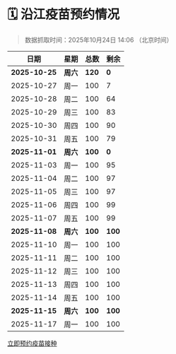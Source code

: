 # 🗓️ 沿江疫苗预约情况

> 数据抓取时间：2025年10月24日 14:06 （北京时间）

| 日期 | 星期 | 总数 | 剩余 |
|------|------|------|------|
| **2025-10-25** | **周六** | **120** | **0** |
| 2025-10-27 | 周一 | 100 | 7 |
| 2025-10-28 | 周二 | 100 | 64 |
| 2025-10-29 | 周三 | 100 | 83 |
| 2025-10-30 | 周四 | 100 | 90 |
| 2025-10-31 | 周五 | 100 | 79 |
| **2025-11-01** | **周六** | **100** | **0** |
| 2025-11-03 | 周一 | 100 | 95 |
| 2025-11-04 | 周二 | 100 | 97 |
| 2025-11-05 | 周三 | 100 | 97 |
| 2025-11-06 | 周四 | 100 | 99 |
| 2025-11-07 | 周五 | 100 | 99 |
| **2025-11-08** | **周六** | **100** | **100** |
| 2025-11-10 | 周一 | 100 | 100 |
| 2025-11-11 | 周二 | 100 | 100 |
| 2025-11-12 | 周三 | 100 | 100 |
| 2025-11-13 | 周四 | 100 | 100 |
| 2025-11-14 | 周五 | 100 | 100 |
| **2025-11-15** | **周六** | **100** | **100** |
| 2025-11-17 | 周一 | 100 | 100 |


<div class="button-container">
<a class="btn" href="http://yfzweb.ishequ.net/#/login" target="_blank">立即预约疫苗接种</a>
</div>
